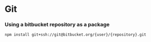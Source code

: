 # Git

### Using a bitbucket repository as a package
`npm install git+ssh://git@bitbucket.org/{user}/{repository}.git`
